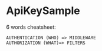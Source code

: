 # ApiKeySample
6 words cheatsheet:

```
AUTHENTICATION (WHO) => MIDDLEWARE
AUTHORIZATION (WHAT)=> FILTERS
```
